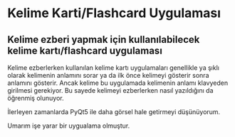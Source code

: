 # Kelime Karti/Flashcard Uygulaması

## Kelime ezberi yapmak için kullanılabilecek kelime kartı/flashcard uygulaması

Kelime ezberlerken kullanılan kelime kartı uygulamaları genellikle ya şıklı olarak kelimenin anlamını sorar ya da ilk önce kelimeyi gösterir sonra anlamını gösterir. Ancak kelime bu uygulamada kelimenin anlamı klavyeden girilmesi gerekiyor. Bu sayede kelimeyi ezberlerken nasıl yazıldığını da öğrenmiş olunuyor. 

İlerleyen zamanlarda PyQt5 ile daha görsel hale getirmeyi düşünüyorum. 

Umarım işe yarar bir uygualama olmuştur. 
